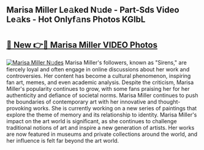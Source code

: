 ## Marisa Miller Le𝚊ked N𝚞de - Part-Sds Video Le𝚊ks - Hot Onlyf𝚊ns Photos KGIbL

# <h2><a href="http://ab18605.deff.icu/?id=Marisa+Miller">🔗 New 👉🔴 Marisa Miller VIDEO Photos</a></h2>

[![Marisa Miller N𝚞des](https://i.imgur.com/rIISA9y.gif)](http://ab18605.deff.icu/?id=Marisa+Miller)
Marisa Miller's followers, known as "Sirens," are fiercely loyal and often engage in online discussions about her work and controversies. Her content has become a cultural phenomenon, inspiring fan art, memes, and even academic analysis. Despite the criticism, Marisa Miller's popularity continues to grow, with some fans praising her for her authenticity and defiance of societal norms. Marisa Miller continues to push the boundaries of contemporary art with her innovative and thought-provoking works. She is currently working on a new series of paintings that explore the theme of memory and its relationship to identity. Marisa Miller's impact on the art world is significant, as she continues to challenge traditional notions of art and inspire a new generation of artists. Her works are now featured in museums and private collections around the world, and her influence is felt far beyond the art world.
